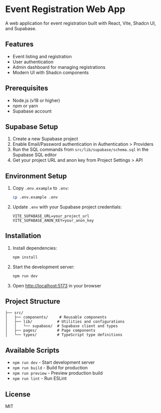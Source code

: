 # Event Registration Web App

A web application for event registration built with React, Vite, Shadcn UI, and Supabase.

## Features

- Event listing and registration
- User authentication
- Admin dashboard for managing registrations
- Modern UI with Shadcn components

## Prerequisites

- Node.js (v18 or higher)
- npm or yarn
- Supabase account

## Supabase Setup

1. Create a new Supabase project
2. Enable Email/Password authentication in Authentication > Providers
3. Run the SQL commands from `src/lib/supabase/schema.sql` in the Supabase SQL editor
4. Get your project URL and anon key from Project Settings > API

## Environment Setup

1. Copy `.env.example` to `.env`:

   ```bash
   cp .env.example .env
   ```

2. Update `.env` with your Supabase project credentials:
   ```
   VITE_SUPABASE_URL=your_project_url
   VITE_SUPABASE_ANON_KEY=your_anon_key
   ```

## Installation

1. Install dependencies:

   ```bash
   npm install
   ```

2. Start the development server:

   ```bash
   npm run dev
   ```

3. Open [http://localhost:5173](http://localhost:5173) in your browser

## Project Structure

```
├── src/
│   ├── components/     # Reusable components
│   ├── lib/           # Utilities and configurations
│   │   └── supabase/  # Supabase client and types
│   ├── pages/         # Page components
│   └── types/         # TypeScript type definitions
```

## Available Scripts

- `npm run dev` - Start development server
- `npm run build` - Build for production
- `npm run preview` - Preview production build
- `npm run lint` - Run ESLint

## License

MIT
